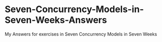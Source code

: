 Seven-Concurrency-Models-in-Seven-Weeks-Answers
===============================================

My Answers for exercises in Seven Concurrency Models in Seven Weeks
